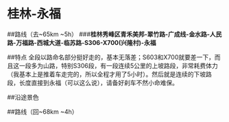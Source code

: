 # 桂林-永福

##路线（去~65km ~5h）
###**桂林秀峰区青禾美邦-翠竹路-广成线-金水路-人民路-万福路-西城大道-临苏路-S306-X700(兴隆村)-永福**

##特点
全段以路命名部分挺好走的，基本无落差；S603和X700就要差一下，而且这一段多为山路，特别S306段，有一段连续5公里的上坡路段，非常耗费体力（我基本上是推着车走完的，所以全程才用了5小时）。然后就是连续的下坡路段，长度直接到永福（可以这么说），请备好刹车不然小命难保。

##沿途景色


##路线（回~68km ~4h）








